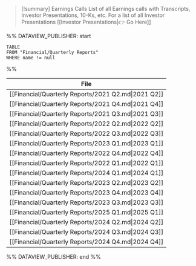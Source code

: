 
>[!summary] Earnings Calls
>List of all Earnings calls with Transcripts, Investor Presentations, 10-Ks, etc. 
>For a list of all Investor Presentations [[Investor Presentations|👉 Go Here]]

%% DATAVIEW_PUBLISHER: start
```
TABLE
FROM "Financial/Quarterly Reports"
WHERE name != null
```
%%

| File                                                |
| --------------------------------------------------- |
| [[Financial/Quarterly Reports/2021 Q2.md\|2021 Q2]] |
| [[Financial/Quarterly Reports/2021 Q4.md\|2021 Q4]] |
| [[Financial/Quarterly Reports/2021 Q3.md\|2021 Q3]] |
| [[Financial/Quarterly Reports/2022 Q2.md\|2022 Q2]] |
| [[Financial/Quarterly Reports/2022 Q3.md\|2022 Q3]] |
| [[Financial/Quarterly Reports/2023 Q1.md\|2023 Q1]] |
| [[Financial/Quarterly Reports/2022 Q4.md\|2022 Q4]] |
| [[Financial/Quarterly Reports/2022 Q1.md\|2022 Q1]] |
| [[Financial/Quarterly Reports/2024 Q1.md\|2024 Q1]] |
| [[Financial/Quarterly Reports/2023 Q2.md\|2023 Q2]] |
| [[Financial/Quarterly Reports/2023 Q4.md\|2023 Q4]] |
| [[Financial/Quarterly Reports/2023 Q3.md\|2023 Q3]] |
| [[Financial/Quarterly Reports/2025 Q1.md\|2025 Q1]] |
| [[Financial/Quarterly Reports/2024 Q2.md\|2024 Q2]] |
| [[Financial/Quarterly Reports/2024 Q3.md\|2024 Q3]] |
| [[Financial/Quarterly Reports/2024 Q4.md\|2024 Q4]] |

%% DATAVIEW_PUBLISHER: end %%

